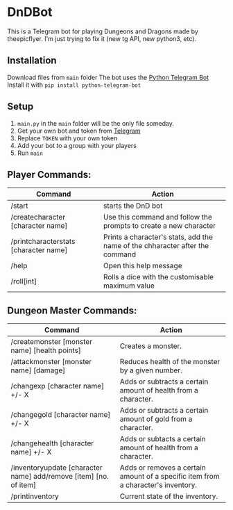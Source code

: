 # DnDBot
This is a Telegram bot for playing Dungeons and Dragons made by theepicflyer. I'm just trying to fix it (new tg API, new python3, etc).

## Installation
Download files from `main` folder
The bot uses the [Python Telegram Bot](https://github.com/python-telegram-bot/python-telegram-bot)
Install it with `pip install python-telegram-bot`

## Setup
1. `main.py` in the `main` folder will be the only file someday.
2. Get your own bot and token from [Telegram](https://core.telegram.org/bots)
3. Replace `TOKEN` with your own token
4. Add your bot to a group with your players
5. Run `main`



## Player Commands:
Command | Action
--- | --- 
/start | starts the DnD bot
/createcharacter [character name] | Use this command and follow the prompts to create a new character
/printcharacterstats [character name] | Prints a character's stats, add the name of the chharacter after the command
/help | Open this help message
/roll[int] | Rolls a dice with the customisable maximum value

## Dungeon Master Commands:
Command | Action
--- | --- 
/createmonster [monster name] [health points] | Creates a monster.
/attackmonster [monster name] [damage] | Reduces health of the monster by a given number.
/changexp [character name] +/- X | Adds or subtracts a certain amount of health from a character.
/changegold [character name] +/- X | Adds or subtracts a certain amount of gold from a character.
/changehealth [character name] +/- X | Adds or subtacts a certain amount of health from a character.
/inventoryupdate [character name] add/remove [item] [no. of item] | Adds or removes a certain amount of a specific item from a character's inventory.
/printinventory | Current state of the inventory.
